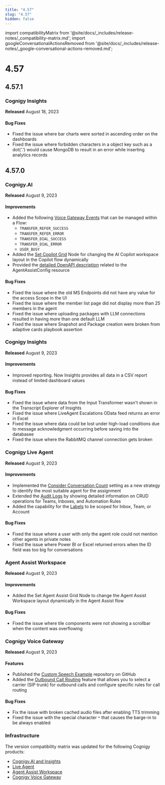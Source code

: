 ```yaml
---
title: "4.57"
slug: "4.57"
hidden: false
---
```


import compatibilityMatrix from '@site/docs/_includes/release-notes/_compatibility-matrix.md';
import googleConversationalActionsRemoved from '@site/docs/_includes/release-notes/_google-conversational-actions-removed.md';

# 4.57

<googleConversationalActionsRemoved />

<compatibilityMatrix />

## 4.57.1

### Cognigy Insights

**Released** August 18, 2023

#### Bug Fixes

- Fixed the issue where bar charts were sorted in ascending order on the dashboards
- Fixed the issue where forbidden characters in a object key such as a dot('.') would cause MongoDB to result in an error while inserting analytics records

## 4.57.0

### Cognigy.AI

**Released** August 9, 2023

#### Improvements

- Added the following [Voice Gateway Events](../voice-gateway/references/events/overview.md) that can be managed within a Flow:
    - `TRANSFER_REFER_SUCCESS`
    - `TRANSFER_REFER_ERROR`
    - `TRANSFER_DIAL_SUCCESS`
    - `TRANSFER_DIAL_ERROR`
    - `USER_BUSY`
- Added the [Set Copilot Grid](../ai/build/node-reference/ai-copilot/set-grid.md) Node for changing the AI Copilot workspace layout in the Copilot flow dynamically
- Provided the [detailed OpenAPI description](https://api-trial.cognigy.ai/openapi#post-/v2.0/agentassistconfigs) related to the AgentAssistConfig resource

#### Bug Fixes

- Fixed the issue where the old MS Endpoints did not have any value for the access Scope in the UI
- Fixed the issue where the member list page did not display more than 25 members in the agent
- Fixed the issue where uploading packages with LLM connections resulted in having more than one default LLM
- Fixed the issue where Snapshot and Package creation were broken from adaptive cards playbook assertion

### Cognigy Insights

**Released** August 9, 2023

#### Improvements

- Improved reporting. Now Insights provides all data in a CSV report instead of limited dashboard values

#### Bug Fixes

- Fixed the issue where data from the Input Transformer wasn't shown in the Transcript Explorer of Insights
- Fixed the issue where LiveAgent Escalations OData feed returns an error in Excel
- Fixed the issue where data could be lost under high-load conditions due to message acknowledgment occurring before saving into the databasee
- Fixed the issue where the RabbitMQ channel connection gets broken

### Cognigy Live Agent

**Released** August 9, 2023

#### Improvements

- Implemented the [Consider Conversation Count](../live-agent/conversation/conversation-routing/automatic-mode.md) setting as a new strategy to identify the most suitable agent for the assignment
- Extended the [Audit Logs](../live-agent/settings/audit-logs.md) by showing detailed information on CRUD operations for Teams, Inboxes, and Automation Rules
- Added the capability for the [Labels](../live-agent/settings/labels.md) to be scoped for Inbox, Team, or Account

#### Bug Fixes

- Fixed the issue where a user with only the agent role could not mention other agents in private notes
- Fixed the issue where Power BI or Excel returned errors when the ID field was too big for conversations

### Agent Assist Workspace

**Released** August 9, 2023

#### Improvements

- Added the Set Agent Assist Grid Node to change the Agent Assist Workspace layout dynamically in the Agent Assist flow

#### Bug Fixes

- Fixed the issue where tile components were not showing a scrollbar when the content was overflowing

### Cognigy Voice Gateway

**Released** August 9, 2023

#### Features

- Published the [Custom Speech Example](https://github.com/Cognigy/custom-speech-example) repository on GitHub
- Added the [Outbound Call Routing](../voice-gateway/webapp/outbound-call-routing.md) feature that allows you to select a carrier (SIP trunk) for outbound calls and configure specific rules for call routing

#### Bug Fixes

- Fix the issue with broken cached audio files after enabling TTS trimming
- Fixed the issue with the special character `*` that causes the barge-in to be always enabled

### Infrastructure

The version compatibility matrix was updated for the following Cognigy products:

- [Cognigy.AI and Insights](../ai/installation/version-compatibility-matrix.md)
- [Live Agent](../live-agent/installation/deployment/version-compatibility-matrix.md)
- [Agent Assist Workspace](../ai-copilot/installation/version-compatibility-matrix.md)
- [Cognigy Voice Gateway](../voice-gateway/installation/version-compatibility-matrix.md)


